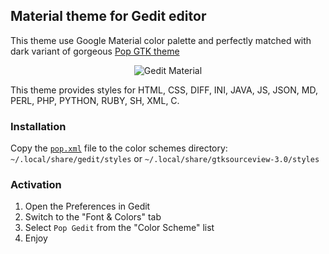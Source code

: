 ## Material theme for Gedit editor
This theme use Google Material color palette and perfectly matched with dark variant of gorgeous [Pop GTK theme](https://github.com/system76/pop-gtk-theme)  
<p align="center">
    <img src=https://github.com/system76/pop-github-resources/blob/master/images/screenshot.png alt="Gedit Material">
</p>
This theme provides styles for HTML, CSS, DIFF, INI, JAVA, JS, JSON, MD, PERL, PHP, PYTHON, RUBY, SH, XML, C.  

### Installation  
Copy the [`pop.xml`](/extra/gedit/pop.xml) file to the color schemes directory:  
`~/.local/share/gedit/styles` or `~/.local/share/gtksourceview-3.0/styles`

### Activation
  1. Open the Preferences in Gedit
  2. Switch to the "Font & Colors" tab
  3. Select `Pop Gedit` from the "Color Scheme" list
  4. Enjoy

